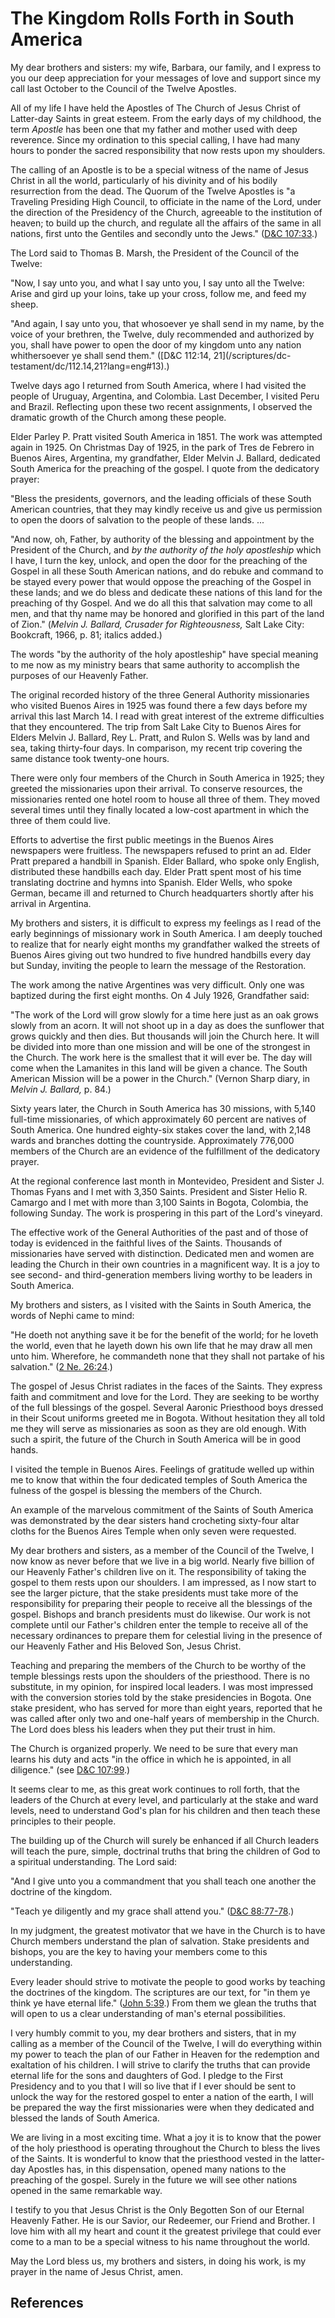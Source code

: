 # The Kingdom Rolls Forth in South America

My dear brothers and sisters: my wife, Barbara, our family, and I express to
you our deep appreciation for your messages of love and support since my call
last October to the Council of the Twelve Apostles.

All of my life I have held the Apostles of The Church of Jesus Christ of
Latter-day Saints in great esteem. From the early days of my childhood, the
term _Apostle_ has been one that my father and mother used with deep
reverence. Since my ordination to this special calling, I have had many hours
to ponder the sacred responsibility that now rests upon my shoulders.

The calling of an Apostle is to be a special witness of the name of Jesus
Christ in all the world, particularly of his divinity and of his bodily
resurrection from the dead. The Quorum of the Twelve Apostles is "a Traveling
Presiding High Council, to officiate in the name of the Lord, under the
direction of the Presidency of the Church, agreeable to the institution of
heaven; to build up the church, and regulate all the affairs of the same in
all nations, first unto the Gentiles and secondly unto the Jews." ([D&amp;C
107:33](/scriptures/dc-testament/dc/107.33?lang=eng#32).)

The Lord said to Thomas B. Marsh, the President of the Council of the Twelve:

"Now, I say unto you, and what I say unto you, I say unto all the Twelve:
Arise and gird up your loins, take up your cross, follow me, and feed my
sheep.

"And again, I say unto you, that whosoever ye shall send in my name, by the
voice of your brethren, the Twelve, duly recommended and authorized by you,
shall have power to open the door of my kingdom unto any nation whithersoever
ye shall send them." ([D&amp;C 112:14, 21](/scriptures/dc-
testament/dc/112.14,21?lang=eng#13).)

Twelve days ago I returned from South America, where I had visited the people
of Uruguay, Argentina, and Colombia. Last December, I visited Peru and Brazil.
Reflecting upon these two recent assignments, I observed the dramatic growth
of the Church among these people.

Elder Parley P. Pratt visited South America in 1851. The work was attempted
again in 1925. On Christmas Day of 1925, in the park of Tres de Febrero in
Buenos Aires, Argentina, my grandfather, Elder Melvin J. Ballard, dedicated
South America for the preaching of the gospel. I quote from the dedicatory
prayer:

"Bless the presidents, governors, and the leading officials of these South
American countries, that they may kindly receive us and give us permission to
open the doors of salvation to the people of these lands. ...

"And now, oh, Father, by authority of the blessing and appointment by the
President of the Church, and _by the authority of the holy apostleship_ which
I have, I turn the key, unlock, and open the door for the preaching of the
Gospel in all these South American nations, and do rebuke and command to be
stayed every power that would oppose the preaching of the Gospel in these
lands; and we do bless and dedicate these nations of this land for the
preaching of thy Gospel. And we do all this that salvation may come to all
men, and that thy name may be honored and glorified in this part of the land
of Zion." (_Melvin J. Ballard, Crusader for Righteousness,_ Salt Lake City:
Bookcraft, 1966, p. 81; italics added.)

The words "by the authority of the holy apostleship" have special meaning to
me now as my ministry bears that same authority to accomplish the purposes of
our Heavenly Father.

The original recorded history of the three General Authority missionaries who
visited Buenos Aires in 1925 was found there a few days before my arrival this
last March 14. I read with great interest of the extreme difficulties that
they encountered. The trip from Salt Lake City to Buenos Aires for Elders
Melvin J. Ballard, Rey L. Pratt, and Rulon S. Wells was by land and sea,
taking thirty-four days. In comparison, my recent trip covering the same
distance took twenty-one hours.

There were only four members of the Church in South America in 1925; they
greeted the missionaries upon their arrival. To conserve resources, the
missionaries rented one hotel room to house all three of them. They moved
several times until they finally located a low-cost apartment in which the
three of them could live.

Efforts to advertise the first public meetings in the Buenos Aires newspapers
were fruitless. The newspapers refused to print an ad. Elder Pratt prepared a
handbill in Spanish. Elder Ballard, who spoke only English, distributed these
handbills each day. Elder Pratt spent most of his time translating doctrine
and hymns into Spanish. Elder Wells, who spoke German, became ill and returned
to Church headquarters shortly after his arrival in Argentina.

My brothers and sisters, it is difficult to express my feelings as I read of
the early beginnings of missionary work in South America. I am deeply touched
to realize that for nearly eight months my grandfather walked the streets of
Buenos Aires giving out two hundred to five hundred handbills every day but
Sunday, inviting the people to learn the message of the Restoration.

The work among the native Argentines was very difficult. Only one was baptized
during the first eight months. On 4 July 1926, Grandfather said:

"The work of the Lord will grow slowly for a time here just as an oak grows
slowly from an acorn. It will not shoot up in a day as does the sunflower that
grows quickly and then dies. But thousands will join the Church here. It will
be divided into more than one mission and will be one of the strongest in the
Church. The work here is the smallest that it will ever be. The day will come
when the Lamanites in this land will be given a chance. The South American
Mission will be a power in the Church." (Vernon Sharp diary, in _Melvin J.
Ballard,_ p. 84.)

Sixty years later, the Church in South America has 30 missions, with 5,140
full-time missionaries, of which approximately 60 percent are natives of South
America. One hundred eighty-six stakes cover the land, with 2,148 wards and
branches dotting the countryside. Approximately 776,000 members of the Church
are an evidence of the fulfillment of the dedicatory prayer.

At the regional conference last month in Montevideo, President and Sister J.
Thomas Fyans and I met with 3,350 Saints. President and Sister Helio R.
Camargo and I met with more than 3,100 Saints in Bogota, Colombia, the
following Sunday. The work is prospering in this part of the Lord's vineyard.

The effective work of the General Authorities of the past and of those of
today is evidenced in the faithful lives of the Saints. Thousands of
missionaries have served with distinction. Dedicated men and women are leading
the Church in their own countries in a magnificent way. It is a joy to see
second- and third-generation members living worthy to be leaders in South
America.

My brothers and sisters, as I visited with the Saints in South America, the
words of Nephi came to mind:

"He doeth not anything save it be for the benefit of the world; for he loveth
the world, even that he layeth down his own life that he may draw all men unto
him. Wherefore, he commandeth none that they shall not partake of his
salvation." ([2 Ne. 26:24](/scriptures/bofm/2-ne/26.24?lang=eng#23).)

The gospel of Jesus Christ radiates in the faces of the Saints. They express
faith and commitment and love for the Lord. They are seeking to be worthy of
the full blessings of the gospel. Several Aaronic Priesthood boys dressed in
their Scout uniforms greeted me in Bogota. Without hesitation they all told me
they will serve as missionaries as soon as they are old enough. With such a
spirit, the future of the Church in South America will be in good hands.

I visited the temple in Buenos Aires. Feelings of gratitude welled up within
me to know that within the four dedicated temples of South America the fulness
of the gospel is blessing the members of the Church.

An example of the marvelous commitment of the Saints of South America was
demonstrated by the dear sisters hand crocheting sixty-four altar cloths for
the Buenos Aires Temple when only seven were requested.

My dear brothers and sisters, as a member of the Council of the Twelve, I now
know as never before that we live in a big world. Nearly five billion of our
Heavenly Father's children live on it. The responsibility of taking the gospel
to them rests upon our shoulders. I am impressed, as I now start to see the
larger picture, that the stake presidents must take more of the responsibility
for preparing their people to receive all the blessings of the gospel. Bishops
and branch presidents must do likewise. Our work is not complete until our
Father's children enter the temple to receive all of the necessary ordinances
to prepare them for celestial living in the presence of our Heavenly Father
and His Beloved Son, Jesus Christ.

Teaching and preparing the members of the Church to be worthy of the temple
blessings rests upon the shoulders of the priesthood. There is no substitute,
in my opinion, for inspired local leaders. I was most impressed with the
conversion stories told by the stake presidencies in Bogota. One stake
president, who has served for more than eight years, reported that he was
called after only two and one-half years of membership in the Church. The Lord
does bless his leaders when they put their trust in him.

The Church is organized properly. We need to be sure that every man learns his
duty and acts "in the office in which he is appointed, in all diligence." (see
[D&amp;C 107:99](/scriptures/dc-testament/dc/107.99?lang=eng#98).)

It seems clear to me, as this great work continues to roll forth, that the
leaders of the Church at every level, and particularly at the stake and ward
levels, need to understand God's plan for his children and then teach these
principles to their people.

The building up of the Church will surely be enhanced if all Church leaders
will teach the pure, simple, doctrinal truths that bring the children of God
to a spiritual understanding. The Lord said:

"And I give unto you a commandment that you shall teach one another the
doctrine of the kingdom.

"Teach ye diligently and my grace shall attend you." ([D&amp;C
88:77-78](/scriptures/dc-testament/dc/88.77-78?lang=eng#76).)

In my judgment, the greatest motivator that we have in the Church is to have
Church members understand the plan of salvation. Stake presidents and bishops,
you are the key to having your members come to this understanding.

Every leader should strive to motivate the people to good works by teaching
the doctrines of the kingdom. The scriptures are our text, for "in them ye
think ye have eternal life." ([John
5:39](/scriptures/nt/john/5.39?lang=eng#38).) From them we glean the truths
that will open to us a clear understanding of man's eternal possibilities.

I very humbly commit to you, my dear brothers and sisters, that in my calling
as a member of the Council of the Twelve, I will do everything within my power
to teach the plan of our Father in Heaven for the redemption and exaltation of
his children. I will strive to clarify the truths that can provide eternal
life for the sons and daughters of God. I pledge to the First Presidency and
to you that I will so live that if I ever should be sent to unlock the way for
the restored gospel to enter a nation of the earth, I will be prepared the way
the first missionaries were when they dedicated and blessed the lands of South
America.

We are living in a most exciting time. What a joy it is to know that the power
of the holy priesthood is operating throughout the Church to bless the lives
of the Saints. It is wonderful to know that the priesthood vested in the
latter-day Apostles has, in this dispensation, opened many nations to the
preaching of the gospel. Surely in the future we will see other nations opened
in the same remarkable way.

I testify to you that Jesus Christ is the Only Begotten Son of our Eternal
Heavenly Father. He is our Savior, our Redeemer, our Friend and Brother. I
love him with all my heart and count it the greatest privilege that could ever
come to a man to be a special witness to his name throughout the world.

May the Lord bless us, my brothers and sisters, in doing his work, is my
prayer in the name of Jesus Christ, amen.

## References

